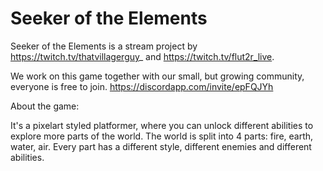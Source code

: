 # Seeker of the Elements
 Seeker of the Elements is a stream project by https://twitch.tv/thatvillagerguy_ and https://twitch.tv/flut2r_live.
 
 We work on this game together with our small, but growing community, everyone is free to join. 
 https://discordapp.com/invite/epFQJYh
 
 About the game:
 
 It's a pixelart styled platformer, where you can unlock different abilities to explore more parts of the world.
 The world is split into 4 parts: fire, earth, water, air. Every part has a different style, different enemies and different abilities.
 
